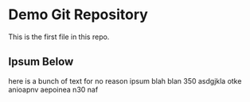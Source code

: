 # Demo Git Repository

This is the first file in this repo. 

## Ipsum Below

here is a bunch of text for no reason ipsum blah blan 350
asdgjkla otke anioapnv aepoinea n30 naf
